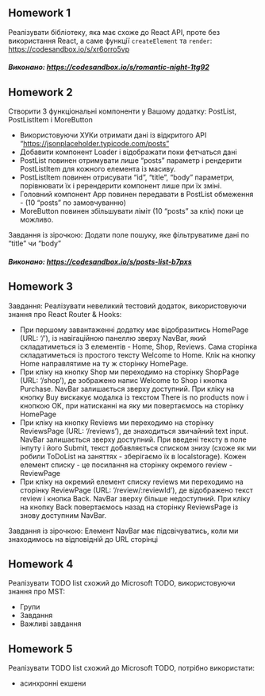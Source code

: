 ## Homework 1
Реалізувати бібліотеку, яка має схоже до React API, проте без використання React, а саме функції `createElement` та `render`: https://codesandbox.io/s/xr6orro5vp

##### Виконано: https://codesandbox.io/s/romantic-night-1tg92

## Homework 2
Створити 3 функціональні компоненти у Вашому додатку: PostList, PostListItem і MoreButton
- Використовуючи ХУКи отримати дані із відкритого АРІ “https://jsonplaceholder.typicode.com/posts”
- Добавити компонент Loader і відображати поки фетчаться дані
- PostList повинен отримувати лише “posts” параметр і рендерити PostListItem для кожного елемента із масиву.
- PostListItem повинен отрисувати “id”, “title”, “body” параметри, порівнювати їх і  ререндерити компонент лише при їх зміні.
- Головний компонент App повинен передавати в PostList обмеження -  (10 “posts” по замовчуванню)
- MoreButton повинен збільшувати ліміт (10 “posts” за клік) поки це можливо.

Завдання із зірочкою: Додати поле пошуку, яке фільтруватиме дані по “title” чи “body”

##### Виконано: https://codesandbox.io/s/posts-list-b7pxs

## Homework 3
Завдання: Реалізувати невеликий тестовий додаток, використовуючи знання про React Router & Hooks:
- При першому завантаженні додатку має відобразитись HomePage (URL: ‘/’), із навігаційною панеллю зверху NavBar, який складатиметься із 3 елементів - Home, Shop, Reviews. Сама сторінка складатиметься із простого тексту Welcome to Home. Клік на кнопку Home направлятиме на ту ж сторінку HomePage.
- При кліку на кнопку Shop ми переходимо на сторінку ShopPage (URL: ‘/shop’), де зображено напис Welcome to Shop і кнопка Purchase. NavBar залишається зверху доступний. При кліку на кнопку Buy вискакує модалка із текстом There is no products now і кнопкою ОК, при натисканні на яку ми повертаємось на сторінку HomePage
- При кліку на кнопку Reviews ми переходимо на сторінку ReviewsPage (URL: ‘/reviews’), де знаходиться звичайний text input. NavBar залишається зверху доступний. При введені тексту в поле інпуту і його Submit, текст добавляється списком знизу (схоже як ми робили ToDoList на заняттях - зберігаємо їх в localstorage). Кожен елемент списку - це посилання на сторінку окремого review - ReviewPage
- При кліку на окремий елемент списку reviews ми переходимо на сторінку ReviewPage (URL: ‘/review/:reviewId’), де відображено текст review і кнопка Back. NavBar зверху більше недоступний. При кліку на кнопку Back повертаємось назад на сторінку ReviewsPage із знову доступним NavBar.

Завдання із зірочкою: Елемент NavBar має підсвічуватись, коли ми знаходимось на відповідній до URL сторінці

## Homework 4

Реалізувати TODO list схожий до Microsoft TODO, використовуючи знання про MST:
- Групи
- Завдання
- Важливі завдання

## Homework 5
Реалізувати TODO list схожий до Microsoft TODO, потрібно використати:
- асинхронні екшени

